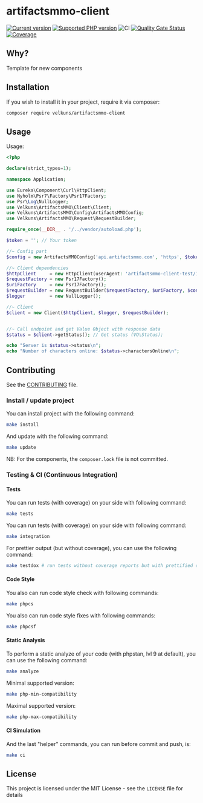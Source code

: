 # artifactsmmo-client
[![Current version](https://img.shields.io/packagist/v/eureka/artifactsmmo-client.svg?logo=composer)](https://packagist.org/packages/eureka/artifactsmmo-client)
[![Supported PHP version](https://img.shields.io/static/v1?logo=php&label=PHP&message=8.1%20-%208.2&color=777bb4)](https://packagist.org/packages/eureka/artifactsmmo-client)
![CI](https://github.com/velkuns/artifactsmmo-client/workflows/CI/badge.svg)
[![Quality Gate Status](https://sonarcloud.io/api/project_badges/measure?project=velkuns_artifactsmmo-client&metric=alert_status)](https://sonarcloud.io/dashboard?id=velkuns_artifactsmmo-client)
[![Coverage](https://sonarcloud.io/api/project_badges/measure?project=velkuns_artifactsmmo-client&metric=coverage)](https://sonarcloud.io/dashboard?id=velkuns_artifactsmmo-client)

## Why?

Template for new components



## Installation

If you wish to install it in your project, require it via composer:

```bash
composer require velkuns/artifactsmmo-client
```



## Usage

Usage:
```php
<?php

declare(strict_types=1);

namespace Application;

use Eureka\Component\Curl\HttpClient;
use Nyholm\Psr7\Factory\Psr17Factory;
use Psr\Log\NullLogger;
use Velkuns\ArtifactsMMO\Client\Client;
use Velkuns\ArtifactsMMO\Config\ArtifactsMMOConfig;
use Velkuns\ArtifactsMMO\Request\RequestBuilder;

require_once(__DIR__ . '/../vendor/autoload.php');

$token = ''; // Your token

//~ Config part
$config = new ArtifactsMMOConfig('api.artifactsmmo.com', 'https', $token);

//~ Client dependencies
$httpClient     = new HttpClient(userAgent: 'artifactsmmo-client-test/1.0');
$requestFactory = new Psr17Factory();
$uriFactory     = new Psr17Factory();
$requestBuilder = new RequestBuilder($requestFactory, $uriFactory, $config);
$logger         = new NullLogger();

//~ Client
$client = new Client($httpClient, $logger, $requestBuilder);


//~ Call endpoint and get Value Object with response data
$status = $client->getStatus(); // Get status (VO\Status);

echo "Server is $status->status\n";
echo "Number of characters online: $status->charactersOnline\n";

```


## Contributing

See the [CONTRIBUTING](CONTRIBUTING.md) file.


### Install / update project

You can install project with the following command:
```bash
make install
```

And update with the following command:
```bash
make update
```

NB: For the components, the `composer.lock` file is not committed.

### Testing & CI (Continuous Integration)

#### Tests
You can run tests (with coverage) on your side with following command:
```bash
make tests
```

You can run tests (with coverage) on your side with following command:
```bash
make integration
```

For prettier output (but without coverage), you can use the following command:
```bash
make testdox # run tests without coverage reports but with prettified output
```

#### Code Style
You also can run code style check with following commands:
```bash
make phpcs
```

You also can run code style fixes with following commands:
```bash
make phpcsf
```

#### Static Analysis
To perform a static analyze of your code (with phpstan, lvl 9 at default), you can use the following command:
```bash
make analyze
```

Minimal supported version:
```bash
make php-min-compatibility
```

Maximal supported version:
```bash
make php-max-compatibility
```

#### CI Simulation
And the last "helper" commands, you can run before commit and push, is:
```bash
make ci  
```


## License

This project is licensed under the MIT License - see the `LICENSE` file for details
